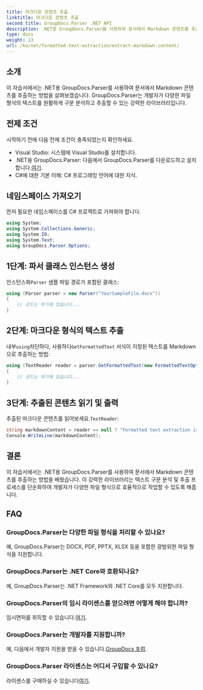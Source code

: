 ```yaml
---
title: 마크다운 콘텐츠 추출
linktitle: 마크다운 콘텐츠 추출
second_title: GroupDocs.Parser .NET API
description: .NET용 GroupDocs.Parser를 사용하여 문서에서 Markdown 콘텐츠를 추출하는 방법을 알아보세요. 이 튜토리얼에서는 원활한 텍스트 추출을 위한 단계별 지침을 제공합니다.
type: docs
weight: 13
url: /ko/net/formatted-text-extraction/extract-markdown-content/
---
```

## 소개
이 자습서에서는 .NET용 GroupDocs.Parser를 사용하여 문서에서 Markdown 콘텐츠를 추출하는 방법을 살펴보겠습니다. GroupDocs.Parser는 개발자가 다양한 파일 형식의 텍스트를 원활하게 구문 분석하고 추출할 수 있는 강력한 라이브러리입니다.
## 전제 조건
시작하기 전에 다음 전제 조건이 충족되었는지 확인하세요.
- Visual Studio: 시스템에 Visual Studio를 설치합니다.
-  .NET용 GroupDocs.Parser: 다음에서 GroupDocs.Parser를 다운로드하고 설치합니다.[여기](https://releases.groupdocs.com/parser/net/).
- C#에 대한 기본 이해: C# 프로그래밍 언어에 대한 지식.

## 네임스페이스 가져오기
먼저 필요한 네임스페이스를 C# 프로젝트로 가져와야 합니다.
```csharp
using System;
using System.Collections.Generic;
using System.IO;
using System.Text;
using GroupDocs.Parser.Options;
```
## 1단계: 파서 클래스 인스턴스 생성
 인스턴스화`Parser` 샘플 파일 경로가 포함된 클래스:
```csharp
using (Parser parser = new Parser("YourSampleFile.docx"))
{
    // 코드는 여기에 있습니다...
}
```
## 2단계: 마크다운 형식의 텍스트 추출
 내부`using`차단하다, 사용하다`GetFormattedText` 서식이 지정된 텍스트를 Markdown으로 추출하는 방법:
```csharp
using (TextReader reader = parser.GetFormattedText(new FormattedTextOptions(FormattedTextMode.Markdown)))
{
    // 코드는 여기에 있습니다...
}
```
## 3단계: 추출된 콘텐츠 읽기 및 출력
 추출된 마크다운 콘텐츠를 읽어보세요.`TextReader`:
```csharp
string markdownContent = reader == null ? "Formatted text extraction isn't supported" : reader.ReadToEnd();
Console.WriteLine(markdownContent);
```

## 결론
이 자습서에서는 .NET용 GroupDocs.Parser를 사용하여 문서에서 Markdown 콘텐츠를 추출하는 방법을 배웠습니다. 이 강력한 라이브러리는 텍스트 구문 분석 및 추출 프로세스를 단순화하여 개발자가 다양한 파일 형식으로 효율적으로 작업할 수 있도록 해줍니다.
## FAQ
### GroupDocs.Parser는 다양한 파일 형식을 처리할 수 있나요?
예, GroupDocs.Parser는 DOCX, PDF, PPTX, XLSX 등을 포함한 광범위한 파일 형식을 지원합니다.
### GroupDocs.Parser는 .NET Core와 호환되나요?
예, GroupDocs.Parser는 .NET Framework와 .NET Core를 모두 지원합니다.
### GroupDocs.Parser의 임시 라이센스를 얻으려면 어떻게 해야 합니까?
 임시면허를 취득할 수 있습니다.[여기](https://purchase.groupdocs.com/temporary-license/).
### GroupDocs.Parser는 개발자를 지원합니까?
 예, 다음에서 개발자 지원을 받을 수 있습니다.[GroupDocs 포럼](https://forum.groupdocs.com/c/parser/17).
### GroupDocs.Parser 라이센스는 어디서 구입할 수 있나요?
 라이센스를 구매하실 수 있습니다[여기](https://purchase.groupdocs.com/buy).